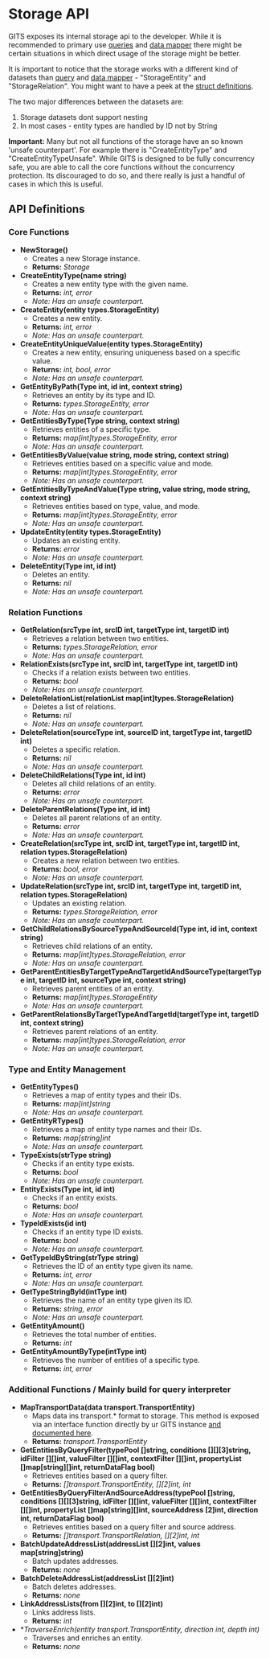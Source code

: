 # Storage API
GITS exposes its internal storage api to the developer. While it is recommended to primary use [queries](./QUERY.md) and [data mapper](DATA_MAPPING.md) there might be certain situations in which direct usage of the storage might be better.

It is important to notice that the storage works with a different kind of datasets than [query](./QUERY.md) and [data mapper](./DATA_MAPPING.md) - "StorageEntity" and "StorageRelation". You might want to have a peek at the [struct definitions](./STORAGE_ARCHITECTURE.md).

The two major differences between the datasets are:
1. Storage datasets dont support nesting
2. In most cases - entity types are handled by ID not by String

**Important:** Many but not all functions of the storage have an so known 'unsafe counterpart'. For example there is "CreateEntityType" and "CreateEntityTypeUnsafe". While GITS is designed to be fully concurrency safe, you are able to call the core functions without the concurrency protection. Its discouraged to do so, and there really is just a handful of cases in which this is useful. 

## API Definitions
### Core Functions

* **NewStorage()**
  * Creates a new Storage instance.
  * **Returns:** *Storage*
* **CreateEntityType(name string)**
  * Creates a new entity type with the given name.
  * **Returns:** *int, error*
  * *Note: Has an unsafe counterpart.*
* **CreateEntity(entity types.StorageEntity)**
  * Creates a new entity.
  * **Returns:** *int, error*
  * *Note: Has an unsafe counterpart.*
* **CreateEntityUniqueValue(entity types.StorageEntity)**
  * Creates a new entity, ensuring uniqueness based on a specific value.
  * **Returns:** *int, bool, error*
  * *Note: Has an unsafe counterpart.*
* **GetEntityByPath(Type int, id int, context string)**
  * Retrieves an entity by its type and ID.
  * **Returns:** *types.StorageEntity, error*
  * *Note: Has an unsafe counterpart.*
* **GetEntitiesByType(Type string, context string)**
  * Retrieves entities of a specific type.
  * **Returns:** *map[int]types.StorageEntity, error*
  * *Note: Has an unsafe counterpart.*
* **GetEntitiesByValue(value string, mode string, context string)**
  * Retrieves entities based on a specific value and mode.
  * **Returns:** *map[int]types.StorageEntity, error*
  * *Note: Has an unsafe counterpart.*
* **GetEntitiesByTypeAndValue(Type string, value string, mode string, context string)**
  * Retrieves entities based on type, value, and mode.
  * **Returns:** *map[int]types.StorageEntity, error*
  * *Note: Has an unsafe counterpart.*
* **UpdateEntity(entity types.StorageEntity)**
  * Updates an existing entity.
  * **Returns:** *error*
  * *Note: Has an unsafe counterpart.*
* **DeleteEntity(Type int, id int)**
  * Deletes an entity.
  * **Returns:** *nil*
  * *Note: Has an unsafe counterpart.*

### Relation Functions

* **GetRelation(srcType int, srcID int, targetType int, targetID int)**
  * Retrieves a relation between two entities.
  * **Returns:** *types.StorageRelation, error*
  * *Note: Has an unsafe counterpart.*
* **RelationExists(srcType int, srcID int, targetType int, targetID int)**
  * Checks if a relation exists between two entities.
  * **Returns:** *bool*
  * *Note: Has an unsafe counterpart.*
* **DeleteRelationList(relationList map[int]types.StorageRelation)**
  * Deletes a list of relations.
  * **Returns:** *nil*
  * *Note: Has an unsafe counterpart.*
* **DeleteRelation(sourceType int, sourceID int, targetType int, targetID int)**
  * Deletes a specific relation.
  * **Returns:** *nil*
  * *Note: Has an unsafe counterpart.*
* **DeleteChildRelations(Type int, id int)**
  * Deletes all child relations of an entity.
  * **Returns:** *error*
  * *Note: Has an unsafe counterpart.*
* **DeleteParentRelations(Type int, id int)**
  * Deletes all parent relations of an entity.
  * **Returns:** *error*
  * *Note: Has an unsafe counterpart.*
* **CreateRelation(srcType int, srcID int, targetType int, targetID int, relation types.StorageRelation)**
  * Creates a new relation between two entities.
  * **Returns:** *bool, error*
  * *Note: Has an unsafe counterpart.*
* **UpdateRelation(srcType int, srcID int, targetType int, targetID int, relation types.StorageRelation)**
  * Updates an existing relation.
  * **Returns:** *types.StorageRelation, error*
  * *Note: Has an unsafe counterpart.*
* **GetChildRelationsBySourceTypeAndSourceId(Type int, id int, context string)**
  * Retrieves child relations of an entity.
  * **Returns:** *map[int]types.StorageRelation, error*
  * *Note: Has an unsafe counterpart.*
* **GetParentEntitiesByTargetTypeAndTargetIdAndSourceType(targetType int, targetID int, sourceType int, context string)**
  * Retrieves parent entities of an entity.
  * **Returns:** *map[int]types.StorageEntity*
  * *Note: Has an unsafe counterpart.*
* **GetParentRelationsByTargetTypeAndTargetId(targetType int, targetID int, context string)**
  * Retrieves parent relations of an entity.
  * **Returns:** *map[int]types.StorageRelation, error*
  * *Note: Has an unsafe counterpart.*

### Type and Entity Management

* **GetEntityTypes()**
  * Retrieves a map of entity types and their IDs.
  * **Returns:** *map[int]string*
  * *Note: Has an unsafe counterpart.*
* **GetEntityRTypes()**
  * Retrieves a map of entity type names and their IDs.
  * **Returns:** *map[string]int*
  * *Note: Has an unsafe counterpart.*
* **TypeExists(strType string)**
  * Checks if an entity type exists.
  * **Returns:** *bool*
  * *Note: Has an unsafe counterpart.*
* **EntityExists(Type int, id int)**
  * Checks if an entity exists.
  * **Returns:** *bool*
  * *Note: Has an unsafe counterpart.*
* **TypeIdExists(id int)**
  * Checks if an entity type ID exists.
  * **Returns:** *bool*
  * *Note: Has an unsafe counterpart.*
* **GetTypeIdByString(strType string)**
  * Retrieves the ID of an entity type given its name.
  * **Returns:** *int, error*
  * *Note: Has an unsafe counterpart.*
* **GetTypeStringById(intType int)**
  * Retrieves the name of an entity type given its ID.
  * **Returns:** *string, error*
  * *Note: Has an unsafe counterpart.*
* **GetEntityAmount()**
  * Retrieves the total number of entities.
  * **Returns:** *int*
* **GetEntityAmountByType(intType int)**
  * Retrieves the number of entities of a specific type.
  * **Returns:** *int, error*

### Additional Functions / Mainly build for query interpreter

* **MapTransportData(data transport.TransportEntity)**
  * Maps data ins transport.* format to storage. This method is exposed via an interface function directly by ur GITS instance [and documented here](./DATA_MAPPING.md).
  * **Returns:** *transport.TransportEntity*
* **GetEntitiesByQueryFilter(typePool []string, conditions [][][3]string, idFilter [][]int, valueFilter [][]int, contextFilter [][]int, propertyList []map[string][]int, returnDataFlag bool)**
  * Retrieves entities based on a query filter.
  * **Returns:** *[]transport.TransportEntity, [][2]int, int*
* **GetEntitiesByQueryFilterAndSourceAddress(typePool []string, conditions [][][3]string, idFilter [][]int, valueFilter [][]int, contextFilter [][]int, propertyList []map[string][]int, sourceAddress [2]int, direction int, returnDataFlag bool)**
  * Retrieves entities based on a query filter and source address.
  * **Returns:** *[]transport.TransportRelation, [][2]int, int*
* **BatchUpdateAddressList(addressList [][2]int, values map[string]string)**
  * Batch updates addresses.
  * **Returns:** *none*
* **BatchDeleteAddressList(addressList [][2]int)**
  * Batch deletes addresses.
  * **Returns:** *none*
* **LinkAddressLists(from [][2]int, to [][2]int)**
  * Links address lists.
  * **Returns:** *int*
* **TraverseEnrich(entity *transport.TransportEntity, direction int, depth int)**
  * Traverses and enriches an entity.
  * **Returns:** *none*
